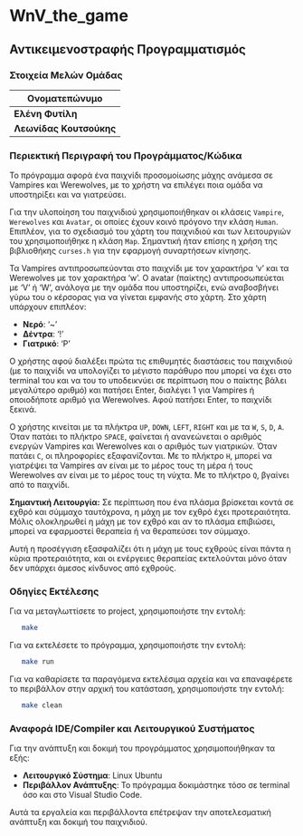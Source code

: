 # WnV_the_game



## Αντικειμενοστραφής Προγραμματισμός

###  Στοιχεία Μελών Ομάδας

| **Ονοματεπώνυμο**         |
|---------------------------|
| **Ελένη Φυτίλη**          |
| **Λεωνίδας Κουτσούκης**   |


###  Περιεκτική Περιγραφή του Προγράμματος/Κώδικα

Το πρόγραμμα αφορά ένα παιχνίδι προσομοίωσης μάχης ανάμεσα σε Vampires και Werewolves, με το χρήστη να επιλέγει ποια ομάδα να υποστηρίξει και να γιατρεύσει. 

Για την υλοποίηση του παιχνιδιού χρησιμοποιήθηκαν οι κλάσεις `Vampire`, `Werewolves` και `Avatar`, οι οποίες έχουν κοινό πρόγονο την κλάση `Human`. Επιπλέον, για το σχεδιασμό του χάρτη του παιχνιδιού και των λειτουργιών του χρησιμοποιήθηκε η κλάση `Map`. Σημαντική ήταν επίσης η χρήση της βιβλιοθήκης `curses.h` για την εφαρμογή συναρτήσεων κίνησης.

Τα Vampires αντιπροσωπεύονται στο παιχνίδι με τον χαρακτήρα ‘v’ και τα Werewolves με τον χαρακτήρα ‘w’. Ο avatar (παίκτης) αντιπροσωπεύεται με ‘V’ ή ‘W’, ανάλογα με την ομάδα που υποστηρίζει, ενώ αναβοσβήνει γύρω του ο κέρσορας για να γίνεται εμφανής στο χάρτη. Στο χάρτη υπάρχουν επιπλέον:

- **Νερό**: ‘~’
- **Δέντρα**: ‘!’
- **Γιατρικό**: ‘P’

Ο χρήστης αφού διαλέξει πρώτα τις επιθυμητές διαστάσεις του παιχνιδιού (με το παιχνίδι να υπολογίζει το μέγιστο παράθυρο που μπορεί να έχει στο terminal του και να του το υποδεικνύει σε περίπτωση που ο παίκτης βάλει μεγαλύτερο αριθμό) και πατήσει Enter, διαλέγει 1 για Vampires ή οποιοδήποτε αριθμό για Werewolves. Αφού πατήσει Enter, το παιχνίδι ξεκινά.

Ο χρήστης κινείται με τα πλήκτρα `UP`, `DOWN`, `LEFT`, `RIGHT` και με τα `W`, `S`, `D`, `A`. Όταν πατάει το πλήκτρο `SPACE`, φαίνεται ή ανανεώνεται ο αριθμός ενεργών Vampires και Werewolves και ο αριθμός των γιατρικών. Όταν πατάει `C`, οι πληροφορίες εξαφανίζονται. Με το πλήκτρο `H`, μπορεί να γιατρέψει τα Vampires αν είναι με το μέρος τους τη μέρα ή τους Werewolves αν είναι με το μέρος τους τη νύχτα. Με το πλήκτρο `Q`, βγαίνει από το παιχνίδι.


**Σημαντική Λειτουργία:** Σε περίπτωση που ένα πλάσμα βρίσκεται κοντά σε εχθρό και σύμμαχο ταυτόχρονα, η μάχη με τον εχθρό έχει προτεραιότητα. Μόλις ολοκληρωθεί η μάχη με τον εχθρό και αν το πλάσμα επιβιώσει, μπορεί να εφαρμοστεί θεραπεία ή να θεραπεύσει τον σύμμαχο.

Αυτή η προσέγγιση εξασφαλίζει ότι η μάχη με τους εχθρούς είναι πάντα η κύρια προτεραιότητα, και οι ενέργειες θεραπείας εκτελούνται μόνο όταν δεν υπάρχει άμεσος κίνδυνος από εχθρούς.



### Οδηγίες Εκτέλεσης


Για να μεταγλωττίσετε το project, χρησιμοποιήστε την εντολή:

 ``` sh
    make 
```
Για να εκτελέσετε το πρόγραμμα, χρησιμοποιήστε την εντολή:

 ``` sh
    make run
``` 

Για να καθαρίσετε τα παραγόμενα εκτελέσιμα αρχεία και να επαναφέρετε το περιβάλλον στην αρχική του κατάσταση, χρησιμοποιήστε την εντολή: 

 ``` sh 
    make clean
 ```


### Αναφορά IDE/Compiler και Λειτουργικού Συστήματος

Για την ανάπτυξη και δοκιμή του προγράμματος χρησιμοποιήθηκαν τα εξής:

- **Λειτουργικό Σύστημα**: Linux Ubuntu
- **Περιβάλλον Ανάπτυξης**: Το πρόγραμμα δοκιμάστηκε τόσο σε terminal όσο και στο Visual Studio Code.

Αυτά τα εργαλεία και περιβάλλοντα επέτρεψαν την αποτελεσματική ανάπτυξη και δοκιμή του παιχνιδιού.


